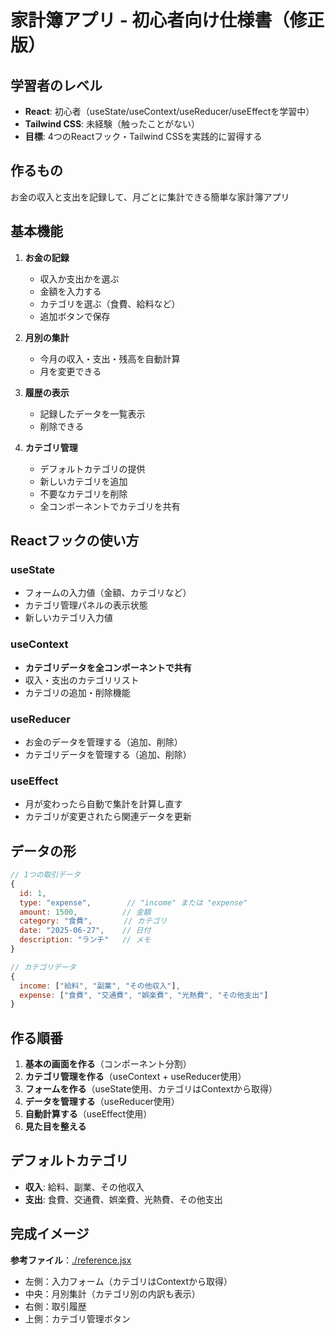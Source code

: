 # 家計簿アプリ - 初心者向け仕様書（修正版）

## 学習者のレベル
* **React**: 初心者（useState/useContext/useReducer/useEffectを学習中）
* **Tailwind CSS**: 未経験（触ったことがない）
* **目標**: 4つのReactフック・Tailwind CSSを実践的に習得する

## 作るもの
お金の収入と支出を記録して、月ごとに集計できる簡単な家計簿アプリ

## 基本機能
1. **お金の記録**
   * 収入か支出かを選ぶ
   * 金額を入力する
   * カテゴリを選ぶ（食費、給料など）
   * 追加ボタンで保存

2. **月別の集計**
   * 今月の収入・支出・残高を自動計算
   * 月を変更できる

3. **履歴の表示**
   * 記録したデータを一覧表示
   * 削除できる

4. **カテゴリ管理**
   * デフォルトカテゴリの提供
   * 新しいカテゴリを追加
   * 不要なカテゴリを削除
   * 全コンポーネントでカテゴリを共有

## Reactフックの使い方

### useState
* フォームの入力値（金額、カテゴリなど）
* カテゴリ管理パネルの表示状態
* 新しいカテゴリ入力値

### useContext
* **カテゴリデータを全コンポーネントで共有**
* 収入・支出のカテゴリリスト
* カテゴリの追加・削除機能

### useReducer
* お金のデータを管理する（追加、削除）
* カテゴリデータを管理する（追加、削除）

### useEffect
* 月が変わったら自動で集計を計算し直す
* カテゴリが変更されたら関連データを更新

## データの形

```javascript
// 1つの取引データ
{
  id: 1,
  type: "expense",        // "income" または "expense"
  amount: 1500,          // 金額
  category: "食費",       // カテゴリ
  date: "2025-06-27",    // 日付
  description: "ランチ"   // メモ
}

// カテゴリデータ
{
  income: ["給料", "副業", "その他収入"],
  expense: ["食費", "交通費", "娯楽費", "光熱費", "その他支出"]
}
```

## 作る順番
1. **基本の画面を作る**（コンポーネント分割）
2. **カテゴリ管理を作る**（useContext + useReducer使用）
3. **フォームを作る**（useState使用、カテゴリはContextから取得）
4. **データを管理する**（useReducer使用）
5. **自動計算する**（useEffect使用）
6. **見た目を整える**

## デフォルトカテゴリ
* **収入**: 給料、副業、その他収入
* **支出**: 食費、交通費、娯楽費、光熱費、その他支出

## 完成イメージ
 **参考ファイル**：[./reference.jsx](./reference.jsx)
* 左側：入力フォーム（カテゴリはContextから取得）
* 中央：月別集計（カテゴリ別の内訳も表示）
* 右側：取引履歴
* 上側：カテゴリ管理ボタン